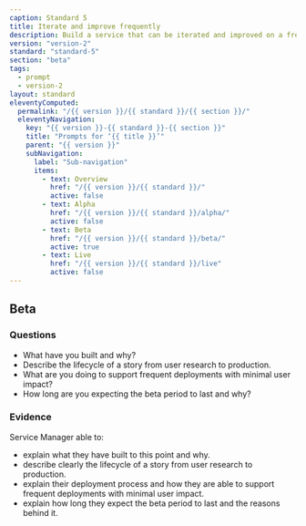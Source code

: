 ```yaml
---
caption: Standard 5
title: Iterate and improve frequently
description: Build a service that can be iterated and improved on a frequent basis and make sure that you have the capacity, resources and technical flexibility to do so.
version: "version-2"
standard: "standard-5"
section: "beta"
tags:
  - prompt
  - version-2
layout: standard
eleventyComputed:
  permalink: "/{{ version }}/{{ standard }}/{{ section }}/"
  eleventyNavigation:
    key: "{{ version }}-{{ standard }}-{{ section }}"
    title: "Prompts for ‘{{ title }}’"
    parent: "{{ version }}"
    subNavigation:
      label: "Sub-navigation"
      items:
        - text: Overview
          href: "/{{ version }}/{{ standard }}/"
          active: false
        - text: Alpha
          href: "/{{ version }}/{{ standard }}/alpha/"
          active: false
        - text: Beta
          href: "/{{ version }}/{{ standard }}/beta/"
          active: true
        - text: Live
          href: "/{{ version }}/{{ standard }}/live"
          active: false
---
```


## Beta

### Questions

- What have you built and why?
- Describe the lifecycle of a story from user research to production.
- What are you doing to support frequent deployments with minimal user impact?
- How long are you expecting the beta period to last and why?

### Evidence

Service Manager able to:

- explain what they have built to this point and why.
- describe clearly the lifecycle of a story from user research to production.
- explain their deployment process and how they are able to support frequent deployments with minimal user impact.
- explain how long they expect the beta period to last and the reasons behind it.
